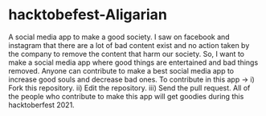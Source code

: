 # hacktobefest-Aligarian
A social media app to make a good society. I saw on facebook and instagram that there are a lot of bad content exist and no action taken by the company to remove the content that harm our society. So, I want to make a social media app where good things are entertained and bad things removed.
Anyone can contribute to make a best social media app to increase good souls and decrease bad ones.
To contribute in this app ->   i) Fork this repository.  ii) Edit the repository.  iii) Send the pull request.
All of the people who contribute to make this app will get goodies during this hacktoberfest 2021.
